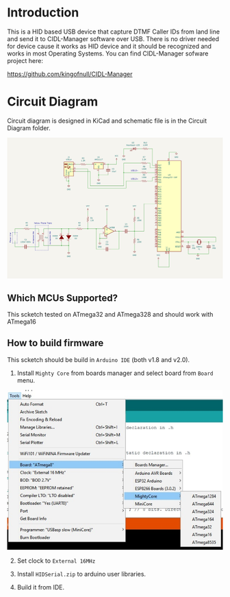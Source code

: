 # Introduction
This is a HID based USB device that capture DTMF Caller IDs from land line and send it to CIDL-Manager software over USB. There is no driver needed for device cause it works as HID device and it should be recognized and works in most Operating Systems. You can find CIDL-Manager sofware project here:

https://github.com/kingofnull/CIDL-Manager

# Circuit Diagram
Circuit diagram is designed in KiCad and schematic file is in the Circuit Diagram folder.

![Circuit Diagram](images/schematic.jpg) 

## Which MCUs Supported?

This scketch tested on ATmega32 and ATmega328 and should work with ATmega16

## How to build firmware
This scketch should be build in `Arduino IDE` (both v1.8 and v2.0).

1. Install `Mighty Core` from boards manager and select board from `Board` menu.

![bord select image](images/select-board.jpg)

2. Set clock to `External 16MHz` 

3. Install `HIDSerial.zip` to arduino user libraries.

4. Build it from IDE.
